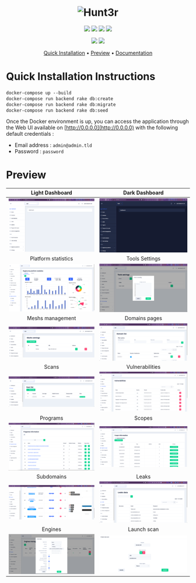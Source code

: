 <h1 align="center">  
  <img src="https://zupimages.net/up/22/15/rb47.png" alt="Hunt3r" width="600px">  
  <br>  
</h1>  

<p align="center">  
    <a href="https://opensource.org/licenses/MIT"><img src="https://img.shields.io/badge/license-MIT-_red.svg"></a>  
    <a href="https://github.com/EasyRecon/Hunt3r/issues"><img src="https://img.shields.io/badge/contributions-welcome-brightgreen.svg?style=flat"></a>  
    <a href="https://github.com/EasyRecon/Hunt3r"><img src="https://img.shields.io/badge/release-v1.6.3-informational"></a>
    <a href="https://github.com/easyrecon/hunt3r/issues" target="_blank"><img src="https://img.shields.io/github/issues/easyrecon/hunt3r?color=blue" /></a>
</p>

<p align="center">  
    <a href="https://codeclimate.com/github/EasyRecon/Hunt3r"><img src="https://codeclimate.com/github/EasyRecon/Hunt3r.png"></a>
    <a href="https://github.com/easyrecon/hunt3r/actions/workflows/codeql-analysis.yml"><img src="https://github.com/easyrecon/hunt3r/actions/workflows/codeql-analysis.yml/badge.svg"></a>
</p>

<p align="center">
  <a href="#installation-instructions">Quick Installation</a> •
  <a href="#preview">Preview</a> •
  <a href="https://docs.hunt3r.ovh">Documentation</a>
</p>

# Quick Installation Instructions

```docker
docker-compose up --build
docker-compose run backend rake db:create
docker-compose run backend rake db:migrate
docker-compose run backend rake db:seed
```

Once the Docker environment is up, you can access the application through the Web UI available on [http://0.0.0.0](http://0.0.0.0) with the following default credentials :
- Email address : `admin@admin.tld`
- Password : `password`

# Preview

| Light Dashboard | Dark Dashboard |
:---:|:---:
![](docs/assets/images/light_dashboard.png) | ![](docs/assets/images/dark_dashboard.png)
| Platform statistics | Tools Settings |
![](docs/assets/images/BBStats.png) | ![](docs/assets/images/install_amass.png)
| Meshs management | Domains pages |
![](docs/assets/images/meshs_management.png) | ![](docs/assets/images/domains.png)
| Scans | Vulnerabilities |
![](docs/assets/images/scans.png) | ![](docs/assets/images/vulnerabilities.png)
| Programs | Scopes |
![](docs/assets/images/programs.png) | ![](docs/assets/images/scopes.png)
| Subdomains | Leaks |
![](docs/assets/images/subdomains.png) | ![](docs/assets/images/leaks.png)
| Engines | Launch scan |
![](docs/assets/images/engines.png) | ![](docs/assets/images/create_scan.png)
